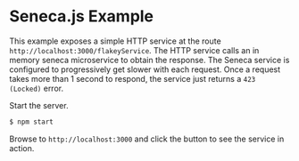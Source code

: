 # Seneca.js Example

This example exposes a simple HTTP service at the route `http://localhost:3000/flakeyService`. The HTTP service calls an in memory seneca microservice to obtain the response. The Seneca service is configured to progressively get slower with each request. Once a request takes more than 1 second to respond, the service just returns a `423 (Locked)` error.

Start the server.

```sh
$ npm start
```

Browse to `http://localhost:3000` and click the button to see the service in action.
